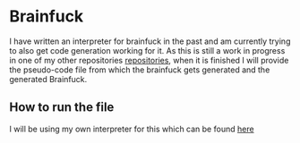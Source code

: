 # Brainfuck

I have written an interpreter for brainfuck in the past and am currently trying to also get code generation working for it. 
As this is still a work in progress in one of my other repositories [repositories], when it is finished I will provide the pseudo-code file from which the brainfuck gets generated and the generated Brainfuck.

## How to run the file

I will be using my own interpreter for this which can be found [here]

[repositories]: https://github.com/aichingert/brainfuck
[here]: https://github.com/aichingert/brainfuck

